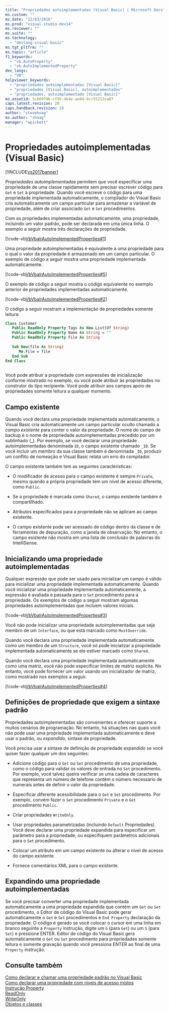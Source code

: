 ```yaml
---
title: "Propriedades autoimplementadas (Visual Basic) | Microsoft Docs"
ms.custom: ""
ms.date: "12/03/2016"
ms.prod: "visual-studio-dev14"
ms.reviewer: ""
ms.suite: ""
ms.technology: 
  - "devlang-visual-basic"
ms.tgt_pltfrm: ""
ms.topic: "article"
f1_keywords: 
  - "vb.AutoProperty"
  - "vb.AutoImplementedProperty"
dev_langs: 
  - "VB"
helpviewer_keywords: 
  - "propriedades autoimplementadas [Visual Basic]"
  - "propriedades [Visual Basic], autoimplementadas"
  - "propriedades, autoimplementado [Visual Basic]"
ms.assetid: 5c669f0b-cf95-4b4e-ae84-9cc55212ca87
caps.latest.revision: 20
caps.handback.revision: 20
author: "stevehoag"
ms.author: "shoag"
manager: "wpickett"
---
```

# Propriedades autoimplementadas (Visual Basic)
[!INCLUDE[vs2017banner](../../../../csharp/includes/vs2017banner.md)]

*Propriedades autoimplementadas* permitem que você especificar uma propriedade de uma classe rapidamente sem precisar escrever código para `Get` e `Set` a propriedade.  Quando você escreve o código para uma propriedade implementada automaticamente, o compilador do Visual Basic cria automaticamente um campo particular para armazenar a variável de propriedade, além de criar associado `Get` e `Set` procedimentos.  
  
 Com as propriedades implementadas automaticamente, uma propriedade, incluindo um valor padrão, pode ser declarada em uma única linha.  O exemplo a seguir mostra três declarações de propriedade.  
  
 [!code-vb[VbVbalrAutoImplementedProperties#1](../../../../visual-basic/programming-guide/language-features/procedures/codesnippet/VisualBasic/auto-implemented-properties_1.vb)]  
  
 Uma propriedade autoimplementadas é equivalente a uma propriedade para o qual o valor da propriedade é armazenado em um campo particular.  O exemplo de código a seguir mostra uma propriedade implementada automaticamente.  
  
 [!code-vb[VbVbalrAutoImplementedProperties#5](../../../../visual-basic/programming-guide/language-features/procedures/codesnippet/VisualBasic/auto-implemented-properties_2.vb)]  
  
 O exemplo de código a seguir mostra o código equivalente no exemplo anterior de propriedades implementadas automaticamente.  
  
 [!code-vb[VbVbalrAutoImplementedProperties#2](../../../../visual-basic/programming-guide/language-features/procedures/codesnippet/VisualBasic/auto-implemented-properties_3.vb)]  
  
 O código a seguir mostram a implementação de propriedades somente leitura:  
  
```vb  
Class Customer  
   Public ReadOnly Property Tags As New List(Of String)  
   Public ReadOnly Property Name As String = ""  
   Public ReadOnly Property File As String  
  
   Sub New(file As String)  
      Me.File = file  
   End Sub  
End Class  
  
```  
  
 Você pode atribuir a propriedade com expressões de inicialização conforme mostrado no exemplo, ou você pode atribuir às propriedades no construtor do tipo recipiente.  Você pode atribuir aos campos apoio de propriedades somente leitura a qualquer momento.  
  
## Campo existente  
 Quando você declara uma propriedade implementada automaticamente, o Visual Basic cria automaticamente um campo particular oculto chamado a *campo existente* para conter o valor da propriedade.  O nome do campo de backup é o nome de propriedade autoimplementadas precedido por um sublinhado \(\_\).  Por exemplo, se você declarar uma propriedade autoimplementadas denominada `ID`, o campo existente chamado `_ID`.  Se você incluir um membro da sua classe também é denominada `_ID`, produzir um conflito de nomeação e Visual Basic relata um erro do compilador.  
  
 O campo existente também tem as seguintes características:  
  
-   O modificador de acesso para o campo existente é sempre `Private`, mesmo quando a própria propriedade tem um nível de acesso diferente, como `Public`.  
  
-   Se a propriedade é marcada como `Shared`, o campo existente também é compartilhado.  
  
-   Atributos especificados para a propriedade não se aplicam ao campo existente.  
  
-   O campo existente pode ser acessado de código dentro da classe e de ferramentas de depuração, como a janela de observação.  No entanto, o campo existente não mostra em uma lista de conclusão de palavras do IntelliSense.  
  
## Inicializando uma propriedade autoimplementadas  
 Qualquer expressão que pode ser usado para inicializar um campo é válido para inicializar uma propriedade implementada automaticamente.  Quando você inicializar uma propriedade implementada automaticamente, a expressão é avaliada e passada para o `Set` procedimento para a propriedade.  Os exemplos de código a seguir mostram algumas propriedades autoimplementadas que incluem valores iniciais.  
  
 [!code-vb[VbVbalrAutoImplementedProperties#3](../../../../visual-basic/programming-guide/language-features/procedures/codesnippet/VisualBasic/auto-implemented-properties_4.vb)]  
  
 Você não pode inicializar uma propriedade autoimplementadas que seja membro de um `Interface`, ou que está marcado como `MustOverride`.  
  
 Quando você declara uma propriedade implementada automaticamente como um membro de um `Structure`, você só pode inicializar a propriedade implementada automaticamente se ele estiver marcado como `Shared`.  
  
 Quando você declara uma propriedade implementada automaticamente como uma matriz, você não pode especificar limites de matriz explícita.  No entanto, você pode fornecer um valor usando um inicializador de matriz, como mostrado nos exemplos a seguir.  
  
 [!code-vb[VbVbalrAutoImplementedProperties#4](../../../../visual-basic/programming-guide/language-features/procedures/codesnippet/VisualBasic/auto-implemented-properties_5.vb)]  
  
## Definições de propriedade que exigem a sintaxe padrão  
 Propriedades autoimplementadas são convenientes e oferecer suporte a muitos cenários de programação.  No entanto, há situações nas quais você não pode usar uma propriedade implementada automaticamente e deve usar o padrão, ou *expandido*, sintaxe de propriedade.  
  
 Você precisa usar a sintaxe de definição de propriedade expandido se você quiser fazer qualquer um dos seguintes:  
  
-   Adicione código para o `Get` ou `Set` procedimento de uma propriedade, como o código para validar os valores de entrada no `Set` procedimento.  Por exemplo, você talvez queira verificar se uma cadeia de caracteres que representa um número de telefone contém o número necessário de numerais antes de definir o valor da propriedade.  
  
-   Especificar diferente acessibilidade para o `Get` e `Set` procedimento.  Por exemplo, convém fazer o `Set` procedimento `Private` e o `Get` procedimento `Public`.  
  
-   Criar propriedades `WriteOnly`.  
  
-   Usar propriedades parametrizadas \(incluindo `Default` Propriedades\).  Você deve declarar uma propriedade expandida para especificar um parâmetro para a propriedade, ou especifiquem parâmetros adicionais para o `Set` procedimento.  
  
-   Colocar um atributo em um campo existente ou alterar o nível de acesso do campo existente.  
  
-   Fornece comentários XML para o campo existente.  
  
## Expandindo uma propriedade autoimplementadas  
 Se você precisar converter uma propriedade implementada automaticamente a uma propriedade expandida que contém um `Get` ou `Set` procedimento, o Editor de código do Visual Basic pode gerar automaticamente o `Get` e `Set` procedimentos e `End Property` declaração da propriedade.  O código é gerado se você colocar o cursor em uma linha em branco seguinte a `Property` instrução, digite um `G` \(para `Get`\) ou um `S` \(para `Set`\) e pressione ENTER.  Editor de código do Visual Basic gera automaticamente o `Get` ou `Set` procedimento para propriedades somente leitura e somente gravação quando você pressiona ENTER ao final de uma `Property` instrução.  
  
## Consulte também  
 [Como declarar e chamar uma propriedade padrão no Visual Basic](../../../../visual-basic/programming-guide/language-features/procedures/how-to-declare-and-call-a-default-property.md)   
 [Como declarar uma propriedade com níveis de acesso mistos](../Topic/How%20to:%20Declare%20a%20Property%20with%20Mixed%20Access%20Levels%20\(Visual%20Basic\).md)   
 [Instrução Property](../../../../visual-basic/language-reference/statements/property-statement.md)   
 [ReadOnly](../../../../visual-basic/language-reference/modifiers/readonly.md)   
 [WriteOnly](../../../../visual-basic/language-reference/modifiers/writeonly.md)   
 [Objetos e classes](../../../../visual-basic/programming-guide/language-features/objects-and-classes/index.md)